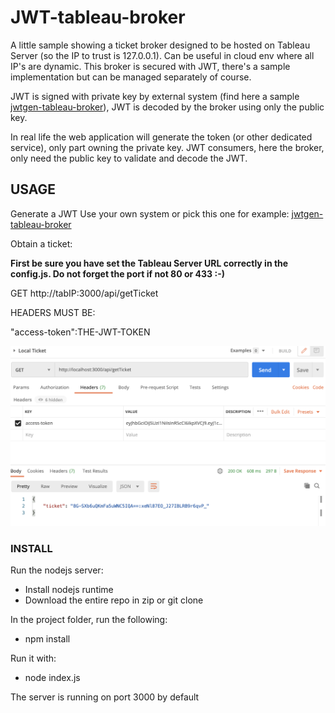
# JWT-tableau-broker

A little sample showing a ticket broker designed to be hosted on Tableau Server (so the IP to trust is 127.0.0.1).
Can be useful in cloud env where all IP's are dynamic.
This broker is secured with JWT, there's a sample implementation but can be managed separately of course.

JWT is signed with private key by external system (find here a sample [jwtgen-tableau-broker](https://github.com/aalteirac/jwtgen-tableau-broker)), JWT is decoded by the broker using only the public key.

In real life the web application will generate the token (or other dedicated service), only part owning the private key.
JWT consumers, here the broker, only need the public key to validate and decode the JWT.

## USAGE

Generate a JWT 
Use your own system or pick this one for example: [jwtgen-tableau-broker](https://github.com/aalteirac/jwtgen-tableau-broker)

Obtain  a ticket:

**First be sure you have set the Tableau Server URL correctly in the config.js. Do not forget the port if not 80 or 433 :-)**

GET http://tabIP:3000/api/getTicket

HEADERS MUST BE:

"access-token":THE-JWT-TOKEN

![ScreenShot](https://raw.githubusercontent.com/aalteirac/jwt-tableau-broker/master/two.png)

### INSTALL
Run the nodejs server:
- Install nodejs runtime
- Download the entire repo in zip or git clone

In the project folder, run the following:
- npm install

Run it with:
- node index.js

The server is running on port 3000 by default
